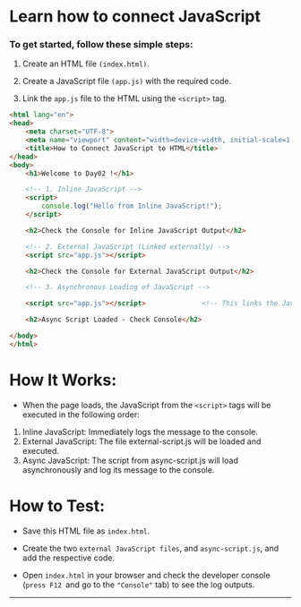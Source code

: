 # Learn how to connect JavaScript
### To get started, follow these simple steps:

1. Create an HTML file `(index.html)`.

2. Create a JavaScript file `(app.js)` with the required code.
3. Link the `app.js` file to the HTML using the `<script>` tag.
```html
<html lang="en">
<head>
    <meta charset="UTF-8">
    <meta name="viewport" content="width=device-width, initial-scale=1.0">
    <title>How to Connect JavaScript to HTML</title>
</head>
<body>
    <h1>Welcome to Day02 !</h1>

    <!-- 1. Inline JavaScript -->
    <script>
        console.log("Hello from Inline JavaScript!");
    </script>

    <h2>Check the Console for Inline JavaScript Output</h2>

    <!-- 2. External JavaScript (Linked externally) -->
    <script src="app.js"></script>

    <h2>Check the Console for External JavaScript Output</h2>

    <!-- 3. Asynchronous Loading of JavaScript -->

    <script src="app.js"></script>              <!-- This links the JavaScript file -->

    <h2>Async Script Loaded - Check Console</h2>

</body>
</html>
```
# How It Works:
- When the page loads, the JavaScript from the `<script>` tags will be executed in the following order:

1. Inline JavaScript: Immediately logs the message to the console.
2. External JavaScript: The file external-script.js will be loaded and executed.
3. Async JavaScript: The script from async-script.js will load asynchronously and log its message to the console.

# How to Test:
- Save this HTML file as `index.html`.

- Create the two `external JavaScript files`, and `async-script.js`, and add the respective code.

- Open `index.html` in your browser and check the developer console (`press F12 `and go to the `"Console"` tab) to see the log outputs.

---
